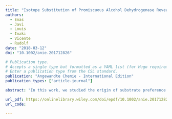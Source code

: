 ```yaml
---
title: "Isotope Substitution of Promiscuous Alcohol Dehydrogenase Reveals the Origin of Substrate Preference in the Transition State"
authors:
  - Enas
  - Javi
  - Louis
  - Inaki
  - Vicente
  - Rudolf
date: "2018-03-12"
doi: "10.1002/anie.201712826"

# Publication type.
# Accepts a single type but formatted as a YAML list (for Hugo requirements).
# Enter a publication type from the CSL standard.
publication: "Angewandte Chemie - International Edition"
publication_types: ["article-journal"]

abstract: "In this work, we studied the origin of substrate preference in promiscuous enzymes by studying the alcohol dehydrogenase from Geobacillus stearothermophilus (BsADH) through enzyme isotope labeling. We found that, at physiological temperature, protein dynamic coupling to the reaction coordinate was negligible. However, at lower temperatures, the extent of dynamic coupling became highly dependent on the substrate. For benzyl alcohol, we observed an enzyme isotope effect larger than unity, while for isopropanol, the enzyme isotope effect was close to unity. Frequency motion analysis of the transition states revealed that residues surrounding the active site undergo significant displacement during catalysis when sterically bulky alcohols are involved. Our results indicate that BsADH prefers smaller substrates, which generate less protein friction along the reaction coordinate and reduce the frequency of dynamic recrossing. Based on these findings, we proposed a hypothesis that predicts the trend of enzyme isotope effects for a wide range of substrates."

url_pdf: https://onlinelibrary.wiley.com/doi/epdf/10.1002/anie.201712826
url_code: 

---
```

